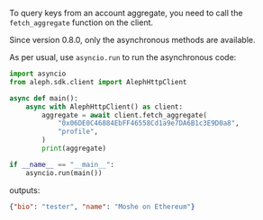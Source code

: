 To query keys from an account aggregate, you need to call the
`fetch_aggregate` function on the client.

Since version 0.8.0, only the asynchronous methods are available.

As per usual, use `asyncio.run` to run the asynchronous code:

```python
import asyncio
from aleph.sdk.client import AlephHttpClient

async def main():
    async with AlephHttpClient() as client:
        aggregate = await client.fetch_aggregate(
            "0x06DE0C46884EbFF46558Cd1a9e7DA6B1c3E9D0a8",
            "profile",
        )
        print(aggregate)

if __name__ == "__main__":
    asyncio.run(main())
```
outputs:
```json
{"bio": "tester", "name": "Moshe on Ethereum"}
```